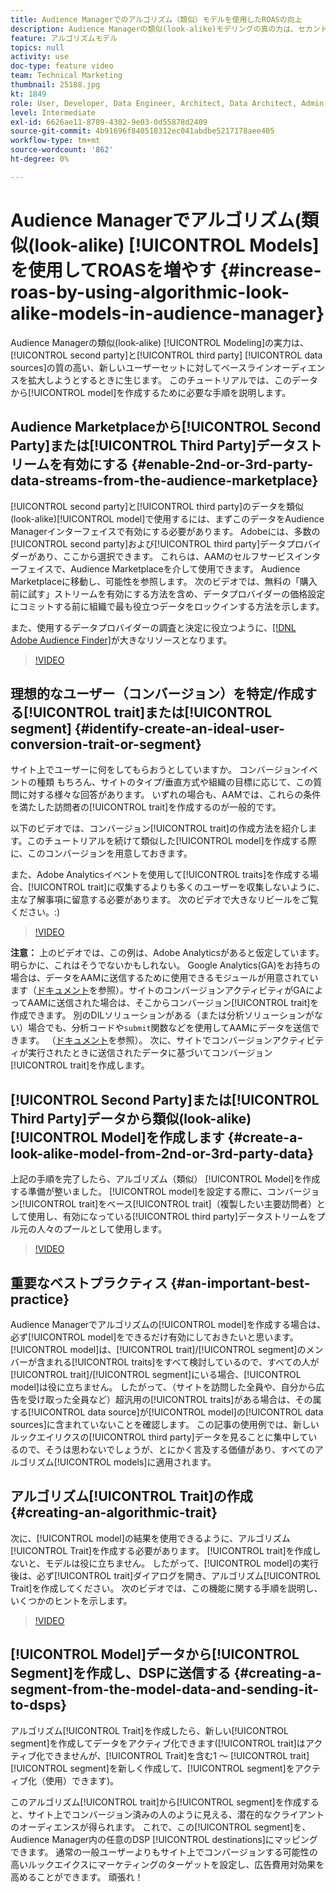 ```yaml
---
title: Audience Managerでのアルゴリズム（類似）モデルを使用したROASの向上
description: Audience Managerの類似(look-alike)モデリングの真の力は、セカンドパーティおよびサードパーティのデータソースから得られる一連の新しいユーザーに対して、ベースラインオーディエンスを拡大しようとするときに得られます。 このチュートリアルでは、このデータからモデルを作成する手順を説明します。
feature: アルゴリズムモデル
topics: null
activity: use
doc-type: feature video
team: Technical Marketing
thumbnail: 25188.jpg
kt: 1849
role: User, Developer, Data Engineer, Architect, Data Architect, Admin, Leader
level: Intermediate
exl-id: 6626ae11-8709-4302-9e03-0d55878d2409
source-git-commit: 4b91696f840518312ec041abdbe5217178aee405
workflow-type: tm+mt
source-wordcount: '862'
ht-degree: 0%

---
```


# Audience Managerでアルゴリズム(類似(look-alike) [!UICONTROL Models]を使用してROASを増やす {#increase-roas-by-using-algorithmic-look-alike-models-in-audience-manager}

Audience Managerの類似(look-alike) [!UICONTROL Modeling]の実力は、[!UICONTROL second party]と[!UICONTROL third party] [!UICONTROL data sources]の質の高い、新しいユーザーセットに対してベースラインオーディエンスを拡大しようとするときに生じます。 このチュートリアルでは、このデータから[!UICONTROL model]を作成するために必要な手順を説明します。

## Audience Marketplaceから[!UICONTROL Second Party]または[!UICONTROL Third Party]データストリームを有効にする {#enable-2nd-or-3rd-party-data-streams-from-the-audience-marketplace}

[!UICONTROL second party]と[!UICONTROL third party]のデータを類似(look-alike)[!UICONTROL model]で使用するには、まずこのデータをAudience Managerインターフェイスで有効にする必要があります。 Adobeには、多数の[!UICONTROL second party]および[!UICONTROL third party]データプロバイダーがあり、ここから選択できます。 これらは、AAMのセルフサービスインターフェイスで、Audience Marketplaceを介して使用できます。 Audience Marketplaceに移動し、可能性を参照します。 次のビデオでは、無料の「購入前に試す」ストリームを有効にする方法を含め、データプロバイダーの価格設定にコミットする前に組織で最も役立つデータをロックインする方法を示します。

また、使用するデータプロバイダーの調査と決定に役立つように、[[!DNL Adobe Audience Finder]](https://www.adobe-audience-finder.com/)が大きなリソースとなります。

>[!VIDEO](https://video.tv.adobe.com/v/25188/?quality=12)

## 理想的なユーザー（コンバージョン）を特定/作成する[!UICONTROL trait]または[!UICONTROL segment] {#identify-create-an-ideal-user-conversion-trait-or-segment}

サイト上でユーザーに何をしてもらおうとしていますか。 コンバージョンイベントの種類 もちろん、サイトのタイプ/垂直方式や組織の目標に応じて、この質問に対する様々な回答があります。 いずれの場合も、AAMでは、これらの条件を満たした訪問者の[!UICONTROL trait]を作成するのが一般的です。

以下のビデオでは、コンバージョン[!UICONTROL trait]の作成方法を紹介します。このチュートリアルを続けて類似した[!UICONTROL model]を作成する際に、このコンバージョンを用意しておきます。

また、Adobe Analyticsイベントを使用して[!UICONTROL traits]を作成する場合、[!UICONTROL trait]に収集するよりも多くのユーザーを収集しないように、主な了解事項に留意する必要があります。 次のビデオで大きなリビールをご覧ください。:)

>[!VIDEO](https://video.tv.adobe.com/v/23431/?quality=12)

**注意：** 上のビデオでは、この例は、Adobe Analyticsがあると仮定しています。明らかに、これはそうでないかもしれない。 Google Analytics(GA)をお持ちの場合は、データをAAMに送信するために使用できるモジュールが用意されています（[ドキュメント](https://marketing.adobe.com/resources/help/en_US/aam/dil-google-universal-analytics.html)を参照）。サイトのコンバージョンアクティビティがGAによってAAMに送信された場合は、そこからコンバージョン[!UICONTROL trait]を作成できます。 別のDILソリューションがある（または分析ソリューションがない）場合でも、分析コードや`submit`関数などを使用してAAMにデータを送信できます。 （[ドキュメント](https://marketing.adobe.com/resources/help/en_US/aam/c_dil.html)を参照）。 次に、サイトでコンバージョンアクティビティが実行されたときに送信されたデータに基づいてコンバージョン[!UICONTROL trait]を作成します。

## [!UICONTROL Second Party]または[!UICONTROL Third Party]データから類似(look-alike) [!UICONTROL Model]を作成します {#create-a-look-alike-model-from-2nd-or-3rd-party-data}

上記の手順を完了したら、アルゴリズム（類似） [!UICONTROL Model]を作成する準備が整いました。 [!UICONTROL model]を設定する際に、コンバージョン[!UICONTROL trait]をベース[!UICONTROL trait]（複製したい主要訪問者）として使用し、有効になっている[!UICONTROL third party]データストリームをプル元の人々のプールとして使用します。

>[!VIDEO](https://video.tv.adobe.com/v/25190/?quality-12)

## 重要なベストプラクティス {#an-important-best-practice}

Audience Managerでアルゴリズムの[!UICONTROL model]を作成する場合は、必ず[!UICONTROL model]をできるだけ有効にしておきたいと思います。 [!UICONTROL model]は、[!UICONTROL trait]/[!UICONTROL segment]のメンバーが含まれる[!UICONTROL traits]をすべて検討しているので、すべての人が[!UICONTROL trait]/[!UICONTROL segment]にいる場合、[!UICONTROL model]は役に立ちません。 したがって、（サイトを訪問した全員や、自分から広告を受け取った全員など）超汎用の[!UICONTROL traits]がある場合は、その属する[!UICONTROL data source]が[!UICONTROL model]の[!UICONTROL data sources]に含まれていないことを確認します。 この記事の使用例では、新しいルックエイリクスの[!UICONTROL third party]データを見ることに集中しているので、そうは思わないでしょうが、とにかく言及する価値があり、すべてのアルゴリズム[!UICONTROL models]に適用されます。

## アルゴリズム[!UICONTROL Trait]の作成 {#creating-an-algorithmic-trait}

次に、[!UICONTROL model]の結果を使用できるように、アルゴリズム[!UICONTROL Trait]を作成する必要があります。 [!UICONTROL trait]を作成しないと、モデルは役に立ちません。 したがって、[!UICONTROL model]の実行後は、必ず[!UICONTROL trait]ダイアログを開き、アルゴリズム[!UICONTROL Trait]を作成してください。 次のビデオでは、この機能に関する手順を説明し、いくつかのヒントを示します。

>[!VIDEO](https://video.tv.adobe.com/v/25191/?quality=12)

## [!UICONTROL Model]データから[!UICONTROL Segment]を作成し、DSPに送信する {#creating-a-segment-from-the-model-data-and-sending-it-to-dsps}

アルゴリズム[!UICONTROL Trait]を作成したら、新しい[!UICONTROL segment]を作成してデータをアクティブ化できます([!UICONTROL trait]はアクティブ化できませんが、[!UICONTROL Trait]を含む1 ～ [!UICONTROL trait] [!UICONTROL segment]を新しく作成して、[!UICONTROL segment]をアクティブ化（使用）できます)。

このアルゴリズム[!UICONTROL trait]から[!UICONTROL segment]を作成すると、サイト上でコンバージョン済みの人のように見える、潜在的なクライアントのオーディエンスが得られます。 これで、この[!UICONTROL segment]を、Audience Manager内の任意のDSP [!UICONTROL destinations]にマッピングできます。 通常の一般ユーザーよりもサイト上でコンバージョンする可能性の高いルックエイクスにマーケティングのターゲットを設定し、広告費用対効果を高めることができます。 頑張れ！
